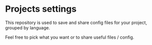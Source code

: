 # Projects settings

This repository is used to save and share config files for your project, grouped by language.

Feel free to pick what you want or to share useful files / config.
